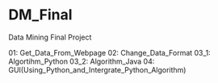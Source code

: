 # DM_Final
Data Mining Final Project

01:   Get_Data_From_Webpage
02:   Change_Data_Format
03_1: Algortihm_Python
03_2: Algorithm_Java
04:   GUI(Using_Python_and_Intergrate_Python_Algorithm)

